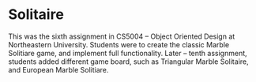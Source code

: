 # Solitaire

This was the sixth assignment in CS5004 – Object Oriented Design at Northeastern University. Students were to create the classic Marble Solitiare game, and implement full functionality. 
Later – tenth assignment, students added different game board, such as Triangular Marble Solitaire, and European Marble Solitiare.
